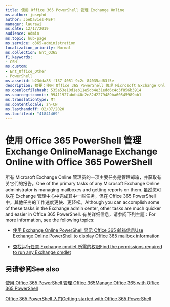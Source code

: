 ```yaml
---
title: 使用 Office 365 PowerShell 管理 Exchange Online
ms.author: josephd
author: JoeDavies-MSFT
manager: laurawi
ms.date: 12/17/2019
audience: Admin
ms.topic: hub-page
ms.service: o365-administration
localization_priority: Normal
ms.collection: Ent_O365
f1.keywords:
- CSH
ms.custom:
- Ent_Office_Other
- PowerShell
ms.assetid: b23dda88-f137-4051-9c2c-84035ad63f5e
description: 摘要：使用 Office 365 PowerShell 管理 Microsoft Exchange Online，包括显示邮箱配置和显示高级报告。
ms.openlocfilehash: 535a53e10d1eb11e5db4e31edd6c4c3f856b3914
ms.sourcegitcommit: 99411927abdb40c2e82d2279489ba60545989bb1
ms.translationtype: MT
ms.contentlocale: zh-CN
ms.lasthandoff: 02/07/2020
ms.locfileid: "41841469"
---
```

# <a name="manage-exchange-online-with-office-365-powershell"></a><span data-ttu-id="0b365-103">使用 Office 365 PowerShell 管理 Exchange Online</span><span class="sxs-lookup"><span data-stu-id="0b365-103">Manage Exchange Online with Office 365 PowerShell</span></span>

<span data-ttu-id="0b365-104">所有 Microsoft Exchange Online 管理员的一项主要任务是管理邮箱，并获取有关它们的报告。</span><span class="sxs-lookup"><span data-stu-id="0b365-104">One of the primary tasks of any Microsoft Exchange Online administrator is managing mailboxes and getting reports on them.</span></span> <span data-ttu-id="0b365-105">虽然您可以在 Exchange 管理中心中完成其中一些任务，但在 Office 365 PowerShell 中，其他任务的工作速度更快、更轻松。</span><span class="sxs-lookup"><span data-stu-id="0b365-105">Although you can accomplish some of these tasks in the Exchange admin center, other tasks are much quicker and easier in Office 365 PowerShell.</span></span> <span data-ttu-id="0b365-106">有关详细信息，请参阅下列主题：</span><span class="sxs-lookup"><span data-stu-id="0b365-106">For more information, see the following topics:</span></span>
  
- [<span data-ttu-id="0b365-107">使用 Exchange Online PowerShell 显示 Office 365 邮箱信息</span><span class="sxs-lookup"><span data-stu-id="0b365-107">Use Exchange Online PowerShell to display Office 365 mailbox information</span></span>](https://docs.microsoft.com/exchange/recipients-in-exchange-online/manage-user-mailboxes/use-powershell-to-display-mailbox-information)
    
- [<span data-ttu-id="0b365-108">查找运行任意 Exchange cmdlet 所需的权限</span><span class="sxs-lookup"><span data-stu-id="0b365-108">Find the permissions required to run any Exchange cmdlet</span></span>](https://docs.microsoft.com/powershell/exchange/exchange-server/find-exchange-cmdlet-permissions)
    
## <a name="see-also"></a><span data-ttu-id="0b365-109">另请参阅</span><span class="sxs-lookup"><span data-stu-id="0b365-109">See also</span></span>

[<span data-ttu-id="0b365-110">使用 Office 365 PowerShell 管理 Office 365</span><span class="sxs-lookup"><span data-stu-id="0b365-110">Manage Office 365 with Office 365 PowerShell</span></span>](manage-office-365-with-office-365-powershell.md)
  
[<span data-ttu-id="0b365-111">Office 365 PowerShell 入门</span><span class="sxs-lookup"><span data-stu-id="0b365-111">Getting started with Office 365 PowerShell</span></span>](getting-started-with-office-365-powershell.md)

